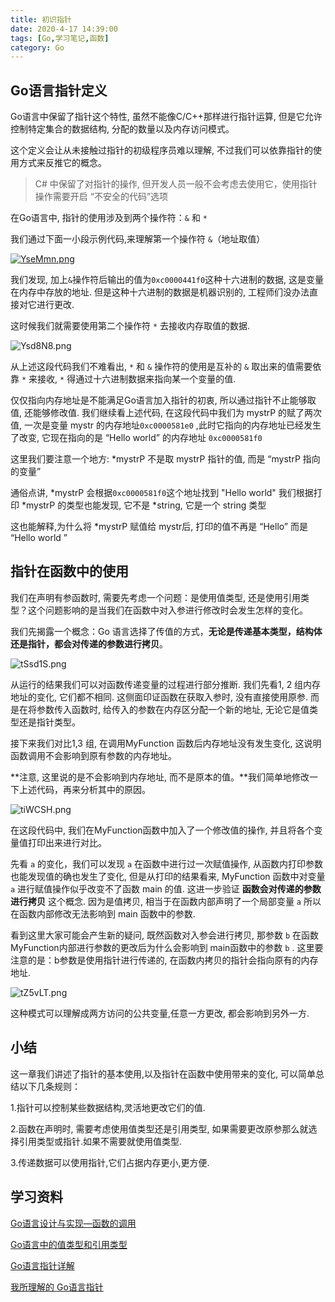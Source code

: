 ```yaml
---
title: 初识指针
date: 2020-4-17 14:39:00
tags: [Go,学习笔记,函数]
category: Go
---
```




## Go语言指针定义

Go语言中保留了指针这个特性, 虽然不能像C/C++那样进行指针运算, 但是它允许控制特定集合的数据结构, 分配的数量以及内存访问模式。

这个定义会让从未接触过指针的初级程序员难以理解, 不过我们可以依靠指针的使用方式来反推它的概念。

> C# 中保留了对指针的操作, 但开发人员一般不会考虑去使用它，使用指针操作需要开启 “不安全的代码”选项

在Go语言中, 指针的使用涉及到两个操作符：`&` 和 ` * ` 

我们通过下面一小段示例代码,来理解第一个操作符 `&`（地址取值）

[![YseMmn.png](https://s1.ax1x.com/2020/05/15/YseMmn.png)](https://imgchr.com/i/YseMmn)

我们发现, 加上`&`操作符后输出的值为`0xc0000441f0`这种十六进制的数据, 这是变量在内存中存放的地址. 但是这种十六进制的数据是机器识别的, 工程师们没办法直接对它进行更改.

这时候我们就需要使用第二个操作符 `*` 去接收内存取值的数据.

![Ysd8N8.png](https://s1.ax1x.com/2020/05/15/Ysd8N8.png)

从上述这段代码我们不难看出, `*` 和 `&` 操作符的使用是互补的  `&` 取出来的值需要依靠 `*` 来接收, `*` 得通过十六进制数据来指向某一个变量的值.

仅仅指向内存地址是不能满足Go语言加入指针的初衷, 所以通过指针不止能够取值, 还能够修改值. 我们继续看上述代码, 在这段代码中我们为 mystrP 的赋了两次值, 一次是变量 mystr 的内存地址`0xc0000581e0` ,此时它指向的内存地址已经发生了改变, 它现在指向的是 “Hello world” 的内存地址 `0xc0000581f0`

这里我们要注意一个地方:  *mystrP 不是取 mystrP 指针的值, 而是 “mystrP 指向的变量”

通俗点讲, *mystrP 会根据`0xc0000581f0`这个地址找到 "Hello world" 我们根据打印 *mystrP 的类型也能发现, 它不是 *string, 它是一个 string 类型

这也能解释,为什么将 *mystrP 赋值给 mystr后, 打印的值不再是 “Hello” 而是 “Hello world ” 



## 指针在函数中的使用

我们在声明有参函数时, 需要先考虑一个问题：是使用值类型, 还是使用引用类型？这个问题影响的是当我们在函数中对入参进行修改时会发生怎样的变化。

我们先揭露一个概念：Go 语言选择了传值的方式，**无论是传递基本类型，结构体还是指针，都会对传递的参数进行拷贝**。

![tSsd1S.png](https://s1.ax1x.com/2020/05/24/tSsd1S.png)

从运行的结果我们可以对函数传递变量的过程进行部分推断. 我们先看1, 2 组内存地址的变化, 它们都不相同. 这侧面印证函数在获取入参时, 没有直接使用原参. 而是在将参数传入函数时, 给传入的参数在内存区分配一个新的地址, 无论它是值类型还是指针类型。

接下来我们对比1,3 组, 在调用MyFunction 函数后内存地址没有发生变化, 这说明函数调用不会影响到原有参数的内存地址。

**注意, 这里说的是不会影响到内存地址, 而不是原本的值。**我们简单地修改一下上述代码，再来分析其中的原因。

![tiWCSH.png](https://s1.ax1x.com/2020/05/26/tiWCSH.png)

在这段代码中, 我们在MyFunction函数中加入了一个修改值的操作, 并且将各个变量值打印出来进行对比。

先看 `a` 的变化，我们可以发现 `a` 在函数中进行过一次赋值操作, 从函数内打印参数也能发现值的确也发生了变化, 但是从打印的结果看来, MyFunction 函数中对变量 `a` 进行赋值操作似乎改变不了函数 main 的值. 这进一步验证 **函数会对传递的参数进行拷贝** 这个概念. 因为是值拷贝, 相当于在函数内部声明了一个局部变量 `a` 所以在函数内部修改无法影响到 main 函数中的参数.

看到这里大家可能会产生新的疑问, 既然函数对入参会进行拷贝, 那参数 `b` 在函数MyFunction内部进行参数的更改后为什么会影响到 main函数中的参数 `b` . 这里要注意的是：b参数是使用指针进行传递的, 在函数内拷贝的指针会指向原有的内存地址.  



![tZ5vLT.png](https://s1.ax1x.com/2020/05/28/tZ5vLT.png)

这种模式可以理解成两方访问的公共变量,任意一方更改, 都会影响到另外一方.  





## 小结

这一章我们讲述了指针的基本使用,以及指针在函数中使用带来的变化, 可以简单总结以下几条规则：

1.指针可以控制某些数据结构,灵活地更改它们的值.

2.函数在声明时, 需要考虑使用值类型还是引用类型, 如果需要更改原参那么就选择引用类型或指针.如果不需要就使用值类型.

3.传递数据可以使用指针,它们占据内存更小,更方便. 



## 学习资料

[Go语言设计与实现—函数的调用](https://draveness.me/golang/docs/part2-foundation/ch04-basic/golang-function-call/)

[Go语言中的值类型和引用类型](https://blog.csdn.net/li_101357/article/details/80199636/)

[Go语言指针详解](http://c.biancheng.net/view/21.html)

[我所理解的 Go语言指针](https://blog.csdn.net/hel12he/article/details/80590519)